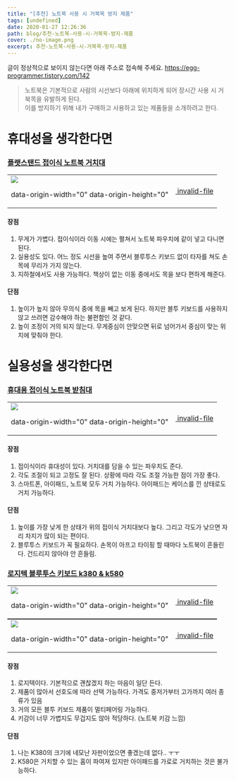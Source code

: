 ```yaml
---
title: "[추천] 노트북 사용 시 거북목 방지 제품"
tags: [undefined]
date: 2020-01-27 12:26:36
path: blog/추천-노트북-사용-시-거북목-방지-제품
cover: ./no-image.png
excerpt: 추천-노트북-사용-시-거북목-방지-제품
---
```

글이 정상적으로 보이지 않는다면 아래 주소로 접속해 주세요.
https://egg-programmer.tistory.com/142
>  
> 노트북은 기본적으로 사람의 시선보다 아래에 위치하게 되어 장시간 사용 시 거북목을 유발하게 된다.  
> 이를 방지하기 위해 내가 구매하고 사용하고 있는 제품들을 소개하려고 한다.
> 

# 휴대성을 생각한다면

### [플랫스탠드 접이식 노트북 거치대](https://smartstore.naver.com/rjconceptstore/products/4481168463?NaPm=ct%3Dk5vv4sa5%7Cci%3Dcheckout%7Ctr%3Dppc%7Ctrx%3D%7Chk%3Dc77fcc431d20bf0fce582d875313ef622139dc94)

<div class="imageblock dual" style="text-align: center;"><table border="0" cellpadding="0" cellspacing="5" style="margin: 0 auto;"><tr><td><img src="http://cfs.tistory.com/attach/3366738/kage@dCakO6/btqBuP3v2kt/JCO06bhaEqGrEWXctkvyWK/img.png"/><p class="cap1">data-origin-width="0" data-origin-height="0"</p></td><td><a href="https://egg-programmer.tistory.com/attachment/출처 : 판매 상세 페이지&nbsp;"><img alt="" src="https://t1.daumcdn.net/tistory_admin/assets/blog/20200615170305/blogs/image/extension/unknown.gif?_version_=20200615170305" style="vertical-align: middle;"> invalid-file</img></a></td></tr></table></div>

#### 장점

1.   무게가 가볍다. 접이식이라 이동 시에는 펼쳐서 노트북 파우치에 같이 넣고 다니면 된다.
2.   실용성도 있다. 어느 정도 시선을 높여 주면서 블루투스 키보드 없이 타자를 쳐도 손목에 무리가 가지 않는다.
3.   지하철에서도 사용 가능하다. 책상이 없는 이동 중에서도 목을 보다 편하게 해준다.

#### 단점

1.   높이가 높지 않아 무의식 중에 목을 빼고 보게 된다. 하지만 블투 키보드를 사용하지 않고 쓰려면 감수해야 하는 불편함인 것 같다.
2.   높이 조정이 거의 되지 않는다. 무게중심이 안맞으면 뒤로 넘어가서 중심이 맞는 위치에 맞춰야 한다.

# 실용성을 생각한다면

### [휴대용 접이식 노트북 받침대](https://smartstore.naver.com/anyclear/products/2159631155?NaPm=ct%3Dk5vvnelc%7Cci%3Dcheckout%7Ctr%3Dppc%7Ctrx%3D%7Chk%3D404543aec7e7a231c486214dcfb3669f818c4a39)

<div class="imageblock dual" style="text-align: center;"><table border="0" cellpadding="0" cellspacing="5" style="margin: 0 auto;"><tr><td><img src="http://cfs.tistory.com/attach/3366738/kage@kRZDY/btqBtMtnbTI/DHaKB1qmPKusGOUfUS3XZk/img.png"/><p class="cap1">data-origin-width="0" data-origin-height="0"</p></td><td><a href="https://egg-programmer.tistory.com/attachment/출처 : 제품 상세 설명 페이지"><img alt="" src="https://t1.daumcdn.net/tistory_admin/assets/blog/20200615170305/blogs/image/extension/unknown.gif?_version_=20200615170305" style="vertical-align: middle;"> invalid-file</img></a></td></tr></table></div>

#### 장점

1.   접이식이라 휴대성이 있다. 거치대를 담을 수 있는 파우치도 준다.
2.   각도 조절이 되고 고정도 잘 된다. 상황에 따라 각도 조절 가능한 점이 가장 좋다.
3.   스마트폰, 아이패드, 노트북 모두 거치 가능하다. 아이패드는 케이스를 낀 상태로도 거치 가능하다. 

#### 단점

1.   높이를 가장 낮게 한 상태가 위의 접이식 거치대보다 높다. 그리고 각도가 낮으면 자리 차지가 많이 되는 편이다.
2.   블루투스 키보드가 꼭 필요하다. 손목이 아프고 타이핑 할 때마다 노트북이 흔들린다. 건드리지 않아야 안 흔들림.

### [로지텍 블루투스 키보드 k380 &amp; k580](https://search.naver.com/search.naver?sm=tab_hty.top&amp;where=nexearch&amp;query=%EB%A1%9C%EC%A7%80%ED%85%8D+k580+k380&amp;oquery=%EB%A1%9C%EC%A7%80%ED%85%8D+k580&amp;tqi=UAHSPwp0YihsscN165dssssstwC-513679)

<div class="imageblock dual" style="text-align: center;"><table border="0" cellpadding="0" cellspacing="5" style="margin: 0 auto;"><tr><td><img src="http://cfs.tistory.com/attach/3366738/kage@dRHpVk/btqBtWCxQ6u/o4IoPeAl1AsfHceCZlt5M0/img.png"/><p class="cap1">data-origin-width="0" data-origin-height="0"</p></td><td><a href="https://egg-programmer.tistory.com/attachment/K380 출처 : 네이버 상품 판매 페이지"><img alt="" src="https://t1.daumcdn.net/tistory_admin/assets/blog/20200615170305/blogs/image/extension/unknown.gif?_version_=20200615170305" style="vertical-align: middle;"> invalid-file</img></a></td></tr></table></div>

<div class="imageblock dual" style="text-align: center;"><table border="0" cellpadding="0" cellspacing="5" style="margin: 0 auto;"><tr><td><img src="http://cfs.tistory.com/attach/3366738/kage@bdJQWD/btqBxzskw6H/yt18hyKzVt3Bv6oaBfOjZk/img.png"/><p class="cap1">data-origin-width="0" data-origin-height="0"</p></td><td><a href="https://egg-programmer.tistory.com/attachment/K580 출처 : 네이버 상품 판매 페이지"><img alt="" src="https://t1.daumcdn.net/tistory_admin/assets/blog/20200615170305/blogs/image/extension/unknown.gif?_version_=20200615170305" style="vertical-align: middle;"> invalid-file</img></a></td></tr></table></div>

#### 장점

1.   로지텍이다. 기본적으로 괜찮겠지 하는 마음이 일단 든다.
2.   제품이 많아서 선호도에 따라 선택 가능하다. 가격도 중저가부터 고가까지 여러 종류가 있음
3.   거의 모든 블투 키보드 제품이 멀티페어링 가능하다. 
4.   키감이 너무 가볍지도 무겁지도 않아 적당하다. (노트북 키감 느낌)

#### 단점

1.   나는 K380의 크기에 네모난 자판이었으면 좋겠는데 없다.. ㅜㅜ
2.   K580은 거치할 수 있는 홈이 파여져 있지만 아이패드를 가로로 거치하는 것은 불가능하다.